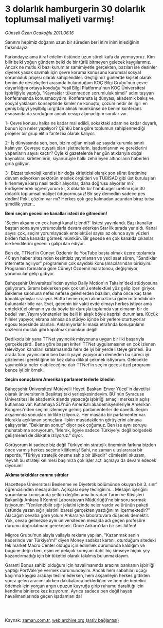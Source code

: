 # 3 dolarlık hamburgerin 30 dolarlık  toplumsal maliyeti varmış!

*Günseli Özen Ocakoğlu 2011.06.16*

<td class="columnist-detail">
<p>Sanırım hepimiz doğanın uzun bir süreden beri inim inim inlediğinin farkındayız.</p>
<p>
<div id="haberMetinDiv">
<p> Farkındayız ama itiraf edelim üstünde uzun süreli kafa da yormuyoruz. Kim bilir belki yoğun gündem belki de bir türlü bitmeyen gelecek kaygılarımız. Ancak ne mutlu ki bazı kurumlar samimiyetle gerçekten, bazıları ise desinler diyerek yasak savmak için çevre koruma konusunu kurumsal sosyal sorumluluk projesi olarak sahiplendiler. Geçtiğimiz günlerde kişisel olarak benim de destekçileri arasında bulunduğum KOÇ Bilgi Grubu'nun çevre duyarlılığını ortaya koyduğu Yeşil Bilgi Platformu'nun KOÇ Üniversitesi işbirliğiyle yaptığı, "Kaynaklar tükenmeden sorumluluk şimdi" adını taşıyan konferansında konuşmacıydım. Konferansta iş dünyası, akademik bakış ve sosyal yaklaşım konseptinde kimler ne konuştu, çözüm nedir ile ilgili en geniş bilgiyi yeşilbilgi.org'dan almak mümkünse de benim konferans esnasında da sorduğum ancak cevap alamadığım sorular var.
<p> 1- Çevre konusu halka ne kadar mal edildi, sokaktaki adam ne kadar duyarlı, bunun için neler yapılıyor? Çünkü bana göre toplumun sahiplenmediği projeler bir grup elitin fantezisi olarak kalıyor.
<p> 2- İş dünyasında sen, ben, bizim oğlan misali az sayıda kurumla sınırlı kalınıyor. Çevreye duyarlı olan işletmelerin, işadamlarının ve gereklerini yapanların sayısı kaçtır? Öyle ki gazetelerde her gün atıklarıyla doğal kaynakları kirletenlerin, siyanürüyle halkı zehirleyen altıncıların haberleri gırla gidiyor.
<p> 3- Bizzat teknoloji kendisi bir doğa kirleticisi olarak son sürat üretimine devam ediyorken sektörün meslek örgütleri ve TÜBİSAD gibi üst kuruluşları kirlenmeye karşı nasıl tedbir alıyorlar, daha doğrusu alıyorlar mı? Endişelenerek öğreniyorum ki, 3 dolarlık bir hamburger üretimi için 30 dolarlık toplumsal maliyet ödüyormuşuz! Bir şey demedim sadece pes dedim! Peki, çözüm var mı? Herkes çok geç kalmadan ucundan biraz tutsa şimdilik yeter...
<p><b>Beni seçim gecesi ne kanallar istedi de gitmedim! </b>
<p>'Seçim akşamı en çok hangi kanal izlendi?' listesi yayınlandı. Bazı kanallar baştan sona aynı yorumcularla devam ederken Star ilk sırada yer aldı. Kanal sayısı çok, seçim yorumlayacak entelektüel sayısı az olunca aynı yüzleri birden fazla kanalda görmek mümkün. Bir gecede en çok kanalda çıkanlar ise kendilerini gecenin galipi ilan ediyor.
<p> Ben de, TTNet'in Cüneyt Özdemir ile YouTube başta olmak üzere toplamda 40 ayrı haber sitesinden kesintisiz yayınlanan ve yedi saat süren, "Sandıklar internette açılıyor" programının çok sayıdaki konuşmacılarından birisiyim. Programın formatına göre Cüneyt Özdemir maratoncu, değişmiyor, yorumcular gelip gidiyor.
<p> Bahçeşehir Üniversitesi'nden ayrılıp Daily Motion'ın Taksim'deki stüdyosuna geliyorum. Sıramı beklerken pek çok ünlü entelektüel yüz gelip içeri giriyor. Bekleme salonuna nefes nefese gelenlerden bazıları, daha önce kaç tane kanaldaymışlar sıralıyor. Hatta hemen içeri alınmazlarsa giderim tehdidinde bulunanlar bile var. Evet, gecenin bir vakti evde olmayı herkes istiyor ama entelektüel olmanın ya da böyle bir duruşla toplumda var olmanın bir de bedeli var. Yayını yönetenler ise belli ki alışık böyle kaprisli durumlara. Küçük hileler yapıyor, ekrana almasa da stüdyo içinde bir yerlere oturtuyorlar egosu tepesinde olanları. Anlamıyorlar ki masa etrafında konuşanların sözlerini musluk gibi kapatmak mümkün değil!
<p> Dedikodu bir yana TTNet yayıncılık misyonuna uygun bir ilki başarıyla gerçekleştirdi. Bana göre başarı kriteri TTNet uygulamasının en çok izlenen televizyon kanalları sıralamasında hem de iyi bir yerde listeye girmesi. Bu arada tüm yayıncıların ben basılı yayın yapıyorum demeden bu süreci iyi gözlemesi gerektiğine bir kez daha dikkat çekmek istiyorum. Gelecekte yayıncılıkta neler olabileceğine dair TTNet'in seçim gecesi özel programı bence iyi bir örnek. 
<p>
<p><b>Seçim sonuçlarını Amerikalı parlamenterlerle izledim</b>
<p>Bahçeşehir Üniversitesi Mütevelli Heyeti Başkanı Enver Yücel'in davetlisi olarak üniversitenin Beşiktaş'taki yerleşkesindeyim. BÜ'nün Syracuse Üniversitesi ile akademik alanda yapacağı işbirliği amaçlı merkezin açılış kutlaması var. Kutlamaya SÜ'nün Amerikalı akademisyenleriyle Amerikan Kongresi'nden seçimi izlemeye gelmiş parlamenterler de davetli. Seçim akşamında sonuçları birlikte izliyoruz. Her masada bir parlamenter var. Merakla açıklanan sonuçlara ilişkin masadakilerin görüşlerini almaya çalışıyorlar. "Beklenen sonuç" diyor pek çoğumuz. Ben ise aynı soruyu muhatabıma soruyorum, "Merak, ilgiyle sadece Türkiye'yi değil bölgedeki gelişmeleri de dikkatle izliyoruz." diyor.
<p> Görüyorum ki sadece biz değil Türkiye'nin stratejik öneminin farkına bizden önce varmış herkes seçime kilitlemiş! Sahi, ne zaman uluslararası bir raporda, "Türkiye stratejik öneme sahip bir ülkedir" cümlesini okusam, 'eyvah bu strateji kelimesi başımıza çok işler açtı açmaya da devam edecek' diyorum!
<p>
<p><b>Aklıma takıldılar canımı sıktılar</b>
<p>Hacettepe Üniversitesi Beslenme ve Diyetetik bölümünde okuyan bir 3. sınıf öğrencisinden mesaj aldım. Açıkçası epey tedirginim... Mesajın içeriğini yorumlama konusunda yetkin değilim ama buradan Tarım ve Köyişleri Bakanlığı Ankara İl Kontrol Laboratuvarı Müdürlüğü'ne bir soru sormak istiyorum: "Yenilenebilir sığır jelatini içinde neler vardır ve ürünün paketi üstünde yazan sığır jelatini ibaresi gerçekten yazdığını mı içermektedir?" Alacağım cevaba göre yolum Ankara'ya laboratuvara düşecek demektir. Yok, cevap gelmezse aynı üniversiteden mesajda adı geçen profesöre durumu doğrulatmam gerekecek. Önce Ankara'dan bir ses lütfen!
<p>Migros Grubu'nun alayla vallayla reklamı yapılan, "Kazanmak senin kaderinde var Türkiye'm!" diyen Money sadakat kartını, oturduğum sitedeki tek market Macro Center olduğu için edinmek durumunda kaldığım ve bugüne değin ben, eşim ve pekçok komşum dahil hiç kimseye hiçbir şey kazandırmadığı için bir tüketici olarak takılmış bulunmaktayım.
<p>Garanti Bonus sahibi olduğum için havalimanında aracımı bankanın işbirliği yaptığı PortVale'ye vermek durumundayım. Ancak hem sabahları uçağı kaçırma kaygısı arabayı teslim ederken, hem akşamleyin herkes gittikten sonra gelen aracımı alırken dakikalarca beklediğim ve hem de bedelini ödemek için yorgun argın upuzun kuyruğa girip ruhumu daralttığı için kendime binlerce kez kızıyorum. Ayrıca sadece ben değil hayatı havalimanlarında geçen işadamları da!</p></p></p></p></p></p></p></p></p></p></p></p></p></p></p></p></p></p></div>
</p>


<p><br>
		 </br></p></td>

Kaynak: [zaman.com.tr](http://zaman.com.tr/yazar.do?yazino=1147371), [web.archive.org (arşiv bağlantısı)](http://web.archive.org/web/20110821053449/http://www.zaman.com.tr:80/yazar.do?yazino=1147371)
